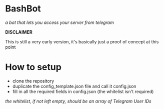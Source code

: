 # BashBot
_a bot that lets you access your server from telegram_

**DISCLAIMER**

This is still a very early version, it's basically just a proof of concept at this point

# How to setup
* clone the repository
* duplicate the config_template.json file and call it config.json
* fill in all the required fields in config.json (the whitelist isn't required)

_the whitelist, if not left empty, should be an array of Telegram User IDs_